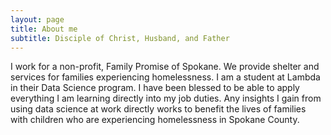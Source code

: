 ```yaml
---
layout: page
title: About me
subtitle: Disciple of Christ, Husband, and Father
---
```


I work for a non-profit, Family Promise of Spokane.  We provide shelter and services for families experiencing homelessness.  I am a student at Lambda in their Data Science program.  I have been blessed to be able to apply everything I am learning directly into my job duties.  Any insights I gain from using data science at work directly works to benefit the lives of families with children who are experiencing homelessness in Spokane County.  
